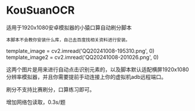 # KouSuanOCR
适用于1920x1080安卓模拟器的小猿口算自动刷分脚本

`本脚本不会教你安装什么库，自己去百度找相关资料进行安装。`


template_image = cv2.imread('QQ20241008-195310.png', 0)  <br>
template_image2 = cv2.imread('QQ20241008-201026.png', 0)  


这两个图片是用来进行自动点击识别元素的，以及脚本默认适配横屏1920x1080分辨率模拟器，并且你需要提前手动连接上你的虚拟机adb远程端口。

刷分不支持比赛刷分，口算练习即可。


增加网络包读取，0.3s/题
